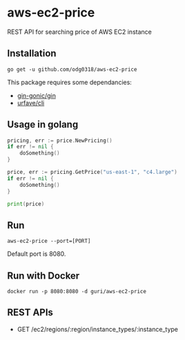 # aws-ec2-price
REST API for searching price of AWS EC2 instance

Installation 
------------
	go get -u github.com/odg0318/aws-ec2-price

This package requires some dependancies:
* [gin-gonic/gin](https://github.com/gin-gonic/gin)
* [urfave/cli](https://github.com/urfave/cli)

Usage in golang
---------------
```go
pricing, err := price.NewPricing()
if err != nil {
	doSomething()
}

price, err := pricing.GetPrice("us-east-1", "c4.large")
if err != nil {
	doSomething()
}

print(price)
```

Run 
---
	aws-ec2-price --port=[PORT]

Default port is 8080.

Run with Docker
---------------
	docker run -p 8080:8080 -d guri/aws-ec2-price

REST APIs
---------
* GET /ec2/regions/:region/instance_types/:instance_type
